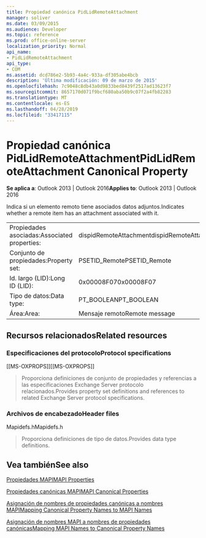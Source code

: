 ```yaml
---
title: Propiedad canónica PidLidRemoteAttachment
manager: soliver
ms.date: 03/09/2015
ms.audience: Developer
ms.topic: reference
ms.prod: office-online-server
localization_priority: Normal
api_name:
- PidLidRemoteAttachment
api_type:
- COM
ms.assetid: dcd786e2-5b93-4a4c-933a-df305abe4bcb
description: 'Última modificación: 09 de marzo de 2015'
ms.openlocfilehash: 7c9048c8db43a0d9833bed8439f2517ad13623f7
ms.sourcegitcommit: 8657170d071f9bcf680aba50b9c07f2a4fb82283
ms.translationtype: MT
ms.contentlocale: es-ES
ms.lasthandoff: 04/28/2019
ms.locfileid: "33417115"
---
```

# <a name="pidlidremoteattachment-canonical-property"></a><span data-ttu-id="6490c-103">Propiedad canónica PidLidRemoteAttachment</span><span class="sxs-lookup"><span data-stu-id="6490c-103">PidLidRemoteAttachment Canonical Property</span></span>

  
  
<span data-ttu-id="6490c-104">**Se aplica a**: Outlook 2013 | Outlook 2016</span><span class="sxs-lookup"><span data-stu-id="6490c-104">**Applies to**: Outlook 2013 | Outlook 2016</span></span> 
  
<span data-ttu-id="6490c-105">Indica si un elemento remoto tiene asociados datos adjuntos.</span><span class="sxs-lookup"><span data-stu-id="6490c-105">Indicates whether a remote item has an attachment associated with it.</span></span>
  
|||
|:-----|:-----|
|<span data-ttu-id="6490c-106">Propiedades asociadas:</span><span class="sxs-lookup"><span data-stu-id="6490c-106">Associated properties:</span></span>  <br/> |<span data-ttu-id="6490c-107">dispidRemoteAttachment</span><span class="sxs-lookup"><span data-stu-id="6490c-107">dispidRemoteAttachment</span></span>  <br/> |
|<span data-ttu-id="6490c-108">Conjunto de propiedades:</span><span class="sxs-lookup"><span data-stu-id="6490c-108">Property set:</span></span>  <br/> |<span data-ttu-id="6490c-109">PSETID_Remote</span><span class="sxs-lookup"><span data-stu-id="6490c-109">PSETID_Remote</span></span>  <br/> |
|<span data-ttu-id="6490c-110">Id. largo (LID):</span><span class="sxs-lookup"><span data-stu-id="6490c-110">Long ID (LID):</span></span>  <br/> |<span data-ttu-id="6490c-111">0x00008F07</span><span class="sxs-lookup"><span data-stu-id="6490c-111">0x00008F07</span></span>  <br/> |
|<span data-ttu-id="6490c-112">Tipo de datos:</span><span class="sxs-lookup"><span data-stu-id="6490c-112">Data type:</span></span>  <br/> |<span data-ttu-id="6490c-113">PT_BOOLEAN</span><span class="sxs-lookup"><span data-stu-id="6490c-113">PT_BOOLEAN</span></span>  <br/> |
|<span data-ttu-id="6490c-114">Área:</span><span class="sxs-lookup"><span data-stu-id="6490c-114">Area:</span></span>  <br/> |<span data-ttu-id="6490c-115">Mensaje remoto</span><span class="sxs-lookup"><span data-stu-id="6490c-115">Remote message</span></span>  <br/> |
   
## <a name="related-resources"></a><span data-ttu-id="6490c-116">Recursos relacionados</span><span class="sxs-lookup"><span data-stu-id="6490c-116">Related resources</span></span>

### <a name="protocol-specifications"></a><span data-ttu-id="6490c-117">Especificaciones del protocolo</span><span class="sxs-lookup"><span data-stu-id="6490c-117">Protocol specifications</span></span>

<span data-ttu-id="6490c-118">[[MS-OXPROPS]]</span><span class="sxs-lookup"><span data-stu-id="6490c-118">[[MS-OXPROPS]]</span></span> 
  
> <span data-ttu-id="6490c-119">Proporciona definiciones de conjunto de propiedades y referencias a las especificaciones Exchange Server protocolo relacionados.</span><span class="sxs-lookup"><span data-stu-id="6490c-119">Provides property set definitions and references to related Exchange Server protocol specifications.</span></span>
    
### <a name="header-files"></a><span data-ttu-id="6490c-120">Archivos de encabezado</span><span class="sxs-lookup"><span data-stu-id="6490c-120">Header files</span></span>

<span data-ttu-id="6490c-121">Mapidefs.h</span><span class="sxs-lookup"><span data-stu-id="6490c-121">Mapidefs.h</span></span>
  
> <span data-ttu-id="6490c-122">Proporciona definiciones de tipo de datos.</span><span class="sxs-lookup"><span data-stu-id="6490c-122">Provides data type definitions.</span></span>
    
## <a name="see-also"></a><span data-ttu-id="6490c-123">Vea también</span><span class="sxs-lookup"><span data-stu-id="6490c-123">See also</span></span>



[<span data-ttu-id="6490c-124">Propiedades MAPI</span><span class="sxs-lookup"><span data-stu-id="6490c-124">MAPI Properties</span></span>](mapi-properties.md)
  
[<span data-ttu-id="6490c-125">Propiedades canónicas MAPI</span><span class="sxs-lookup"><span data-stu-id="6490c-125">MAPI Canonical Properties</span></span>](mapi-canonical-properties.md)
  
[<span data-ttu-id="6490c-126">Asignación de nombres de propiedades canónicas a nombres MAPI</span><span class="sxs-lookup"><span data-stu-id="6490c-126">Mapping Canonical Property Names to MAPI Names</span></span>](mapping-canonical-property-names-to-mapi-names.md)
  
[<span data-ttu-id="6490c-127">Asignación de nombres MAPI a nombres de propiedades canónicas</span><span class="sxs-lookup"><span data-stu-id="6490c-127">Mapping MAPI Names to Canonical Property Names</span></span>](mapping-mapi-names-to-canonical-property-names.md)

